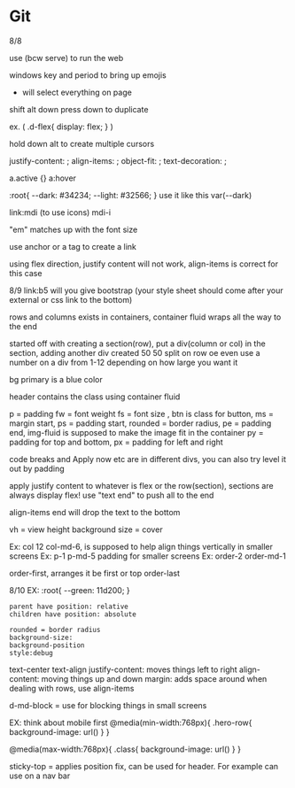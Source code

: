 # Git
8/8

use (bcw serve) to run the web

windows key and period to bring up emojis

* will select everything on page

shift alt down press down to duplicate

ex. (
    .d-flex{
        display: flex;
    }
)

hold down alt to create multiple cursors

justify-content: ;
align-items: ;
object-fit: ;
text-decoration: ;  

a.active {}
a:hover

:root{
    --dark: #34234;
    --light: #32566;
}
use it like this 
var(--dark)

link:mdi (to use icons)
mdi-i



"em" matches up with the font size

use anchor or a tag to create a link

using flex direction, justify content will not work, align-items is correct for this case



8/9
link:b5 will you give bootstrap  (your style sheet should come after your external or css link to the bottom)  

rows and columns exists in containers, container fluid wraps all the way to the end

started off with creating a section(row), put a div(column or col) in the section, adding another div created 50 50 split on row oe even use a number on a div from 1-12 depending on how large you want it

bg primary is a blue color


<!-- NOTE cols are over 12 segments with gap and justify, you should always have a "base" col size with no infix -->
<!-- NOTE using col, col's with evenly distribute through row -->
<!-- NOTE cols be given a exact size to fit -->


<!-- justify-content is a class and can be used with empty space -->

header contains the class using container fluid

p = padding     fw = font weight    fs = font size , btn is class for button, ms = margin start, ps = padding start, rounded = border radius, pe = padding end, img-fluid is supposed to make the image fit in the container  py = padding for top and bottom, px = padding for left and right                     

code breaks and Apply now etc are in different divs, you can also try level it out by padding

apply justify content to whatever is flex or the row(section), sections are always display flex!
use "text end" to push all to the end

align-items end will drop the text to the bottom   

vh = view height 
background size = cover

Ex: col 12 col-md-6, is supposed to help align things vertically in smaller screens
Ex: p-1 p-md-5 padding for smaller screens
Ex: order-2 order-md-1

order-first, arranges it be first or top
order-last


8/10 
    EX:     :root{
        --green: 11d200;
    }

    parent have position: relative
    children have position: absolute

    rounded = border radius
    background-size:
    background-position
    style:debug
   text-center 
   text-align
   justify-content: moves things left to right
   align-content: moving things up and down 
   margin: adds space around
   when dealing with rows, use align-items

d-md-block = use for blocking things in small screens


EX: think about mobile first
@media(min-width:768px){
    .hero-row{
        background-image: url()
    }
}

@media(max-width:768px){
    .class{
        background-image: url()
    }
}

sticky-top = applies position fix, can be used for header. For example can use on a nav bar 

